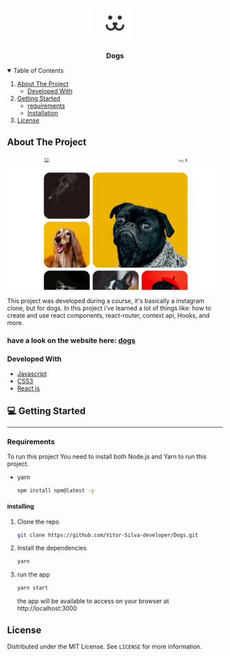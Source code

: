 <!-- PROJECT LOGO -->
<br />
<p align="center">
  <img src="./.github/logo.svg" alt="Logo" width="80" height="80">

  <h3 align="center">Dogs</h3>
</p>

<details open="open">
  <summary>Table of Contents</summary>
  <ol>
    <li>
      <a href="#about-the-project">About The Project</a>
      <ul>
        <li><a href="#developed-with">Developed With</a></li>
      </ul>
    </li>
    <li>
      <a href="#getting-started">Getting Started</a>
      <ul>
        <li><a href="#requirements">requirements</a></li>
        <li><a href="#installing">Installation</a></li>
      </ul>
    </li>
    <li><a href="#license">License</a></li>
  </ol>
</details>

## About The Project

![Dogs](.github/home.jpg)

This project was developed during a course, it's basically a instagram clone, but for dogs. In this project i've learned a lot of things like: how to create and use react components, react-router, context api, Hooks, and more.

### have a look on the website here: [dogs](https://dogs-social-media.netlify.app)

### Developed With

- [Javascript](https://jquery.com)
- [CSS3](https://developer.mozilla.org/en-US/docs/Web/CSS)
- [React js](https://reactjs.org/)

## 💻 Getting Started

<hr>

### Requirements

To run this project You need to install both Node.js and Yarn to run this project.

- yarn
  ```sh
  npm install npm@latest -g
  ```

#### installing

1. Clone the repo
   ```sh
   git clone https://github.com/Vitor-Silva-developer/Dogs.git
   ```
2. Install the dependencies
   ```sh
   yarn
   ```
3. run the app
   ```sh
   yarn start
   ```
   the app will be available to access on your browser at http://localhost:3000

## License

Distributed under the MIT License. See `LICENSE` for more information.
